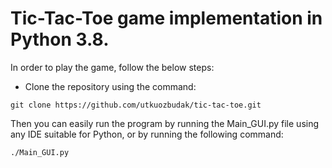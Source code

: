 # Tic-Tac-Toe game implementation in Python 3.8.

In order to play the game, follow the below steps:
- Clone the repository using the command:
```
git clone https://github.com/utkuozbudak/tic-tac-toe.git
```
Then you can easily run the program by running the Main_GUI.py file using any IDE suitable for Python, or by running the following command:
```
./Main_GUI.py
```
